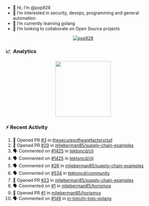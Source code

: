 - 👋  Hi, I’m @pxp928
- 👀  I’m interested in security, devops, programming and general automation
- 🌱  I’m currently learning golang
- 💞️  I’m looking to collaborate on Open Source projects

<p align="center">
  <a href="https://linkedin.com/in/pxp928" target="blank">
    <img src="https://img.shields.io/badge/linkedin-%230077B5.svg?&style=for-the-badge&logo=linkedin&logoColor=white" alt="pxp928" />
  </a>
</p>

### 📈 &nbsp;Analytics

<p align="center">
  <a href="https://github.com/pxp928">
    <img height="180em" src="https://github-readme-stats-eight-theta.vercel.app/api?username=pxp928&show_icons=true&theme=radical&include_all_commits=true&count_private=true&line_height=26"/>
    <!---
    <img height="180em" src="https://github-readme-stats-eight-theta.vercel.app/api/top-langs/?username=pxp928&layout=compact&theme=radical&line_height=26"/>
    --->
  </a>
</p>

### :zap: Recent Activity

<!--START_SECTION:activity-->
1. 💪 Opened PR [#3](https://github.com/thesecuresoftwarefactory/ssf/pull/3) in [thesecuresoftwarefactory/ssf](https://github.com/thesecuresoftwarefactory/ssf)
2. 💪 Opened PR [#29](https://github.com/mlieberman85/supply-chain-examples/pull/29) in [mlieberman85/supply-chain-examples](https://github.com/mlieberman85/supply-chain-examples)
3. 🗣 Commented on [#1425](https://github.com/tektoncd/cli/issues/1425) in [tektoncd/cli](https://github.com/tektoncd/cli)
4. 🗣 Commented on [#1425](https://github.com/tektoncd/cli/issues/1425) in [tektoncd/cli](https://github.com/tektoncd/cli)
5. 🗣 Commented on [#26](https://github.com/mlieberman85/supply-chain-examples/issues/26) in [mlieberman85/supply-chain-examples](https://github.com/mlieberman85/supply-chain-examples)
6. 🗣 Commented on [#534](https://github.com/tektoncd/community/issues/534) in [tektoncd/community](https://github.com/tektoncd/community)
7. 💪 Opened PR [#23](https://github.com/mlieberman85/supply-chain-examples/pull/23) in [mlieberman85/supply-chain-examples](https://github.com/mlieberman85/supply-chain-examples)
8. 🗣 Commented on [#1](https://github.com/mlieberman85/horismos/issues/1) in [mlieberman85/horismos](https://github.com/mlieberman85/horismos)
9. 💪 Opened PR [#1](https://github.com/mlieberman85/horismos/pull/1) in [mlieberman85/horismos](https://github.com/mlieberman85/horismos)
10. 🗣 Commented on [#149](https://github.com/in-toto/in-toto-golang/issues/149) in [in-toto/in-toto-golang](https://github.com/in-toto/in-toto-golang)
<!--END_SECTION:activity-->

<!---
pxp928/pxp928 is a ✨ special ✨ repository because its `README.md` (this file) appears on your GitHub profile.
You can click the Preview link to take a look at your changes.
--->
